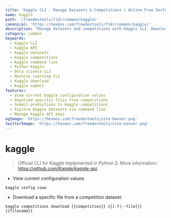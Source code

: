 ```yaml
---
title: 'Kaggle CLI - Manage Datasets & Competitions | Online Free DevTools by Hexmos'
name: kaggle
path: '/freedevtools/tldr/common/kaggle/'
canonical: 'https://hexmos.com/freedevtools/tldr/common/kaggle/'
description: "Manage datasets and competitions with Kaggle CLI. Download data, submit predictions, and explore Kaggle's resources. Free online tool, no registration required."
category: common
keywords:
  - Kaggle CLI
  - Kaggle API
  - Kaggle datasets
  - Kaggle competitions
  - Kaggle command line
  - Python Kaggle
  - Data science CLI
  - Machine learning CLI
  - Kaggle download
  - Kaggle submit
features:
  - View current Kaggle configuration values
  - Download specific files from competitions
  - Submit predictions to Kaggle competitions
  - Explore Kaggle datasets via command line
  - Manage Kaggle API keys
ogImage: 'https://hexmos.com/freedevtools/site-banner.png'
twitterImage: 'https://hexmos.com/freedevtools/site-banner.png'
---
```


# kaggle

> Official CLI for Kaggle implemented in Python 3.
> More information: <https://github.com/Kaggle/kaggle-api>.

- View current configuration values:

`kaggle config view`

- Download a specific file from a competition dataset:

`kaggle competitions download {{competition}} {{[-f|--file]}} {{filename}}`
